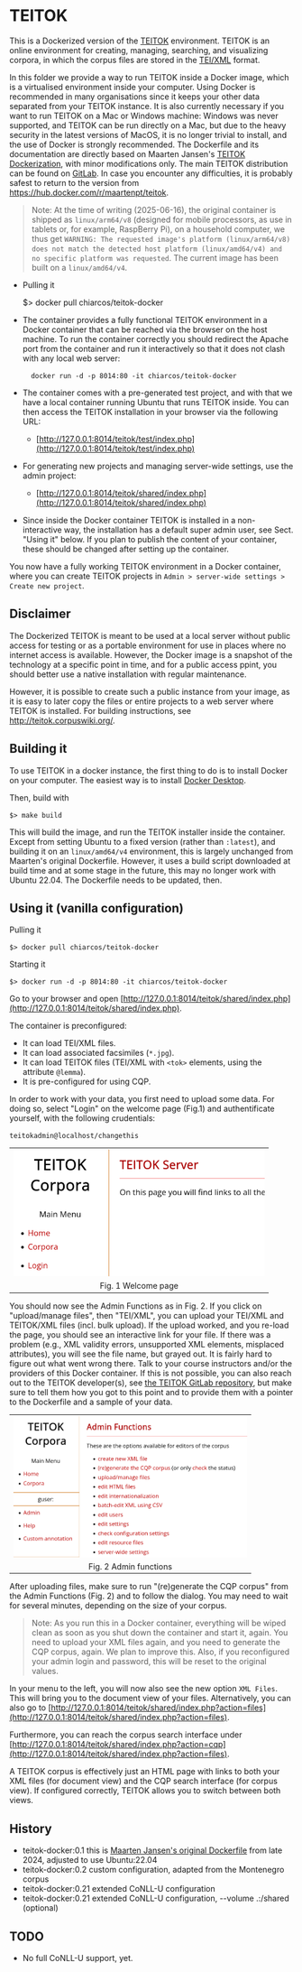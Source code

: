 # TEITOK

This is a Dockerized version of the [TEITOK](http://www.teitok.org/) environment. TEITOK is an online environment for creating, managing, searching, and visualizing corpora, in which the corpus files are stored in the [TEI/XML](https://tei-c.org/) format.  

In this folder we provide a way to run TEITOK inside a Docker image, which is a virtualised
environment inside your computer. Using Docker is recommended in many organisations since it keeps 
your other data separated from your TEITOK instance. It is also currently necessary if you
want to run TEITOK on a Mac or Windows machine: Windows was never supported, and 
TEITOK can be run directly on a Mac, but due to the heavy security in the latest
versions of MacOS, it is no longer trivial to install, and the use of Docker is strongly 
recommended. The Dockerfile and its documentation are directly based on Maarten Jansen's [TEITOK Dockerization](https://hub.docker.com/r/maartenpt/teitok), with minor modifications only. The main TEITOK distribution can be found on [GitLab](https://gitlab.com/maartenes/TEITOK/). In case you encounter any difficulties, it is probably safest to return to the version from https://hub.docker.com/r/maartenpt/teitok.

> Note: At the time of writing (2025-06-16), the original container is shipped as `linux/arm64/v8` (designed for mobile processors, as use in tablets or, for example, RaspBerry Pi), on a household computer, we thus get `WARNING: The requested image's platform (linux/arm64/v8) does not match the detected host platform (linux/amd64/v4) and no specific platform was requested`. The current image has been built on a `linux/amd64/v4`.

- Pulling it

	$> docker pull chiarcos/teitok-docker

- The container provides a fully functional TEITOK environment in a Docker container that can be reached via the browser on the host machine. To run the container correctly you should redirect the Apache port from the container and run it interactively so that it
does not clash with any local web server:

		docker run -d -p 8014:80 -it chiarcos/teitok-docker

- The container comes with a pre-generated test project, and with that we have a local container running Ubuntu that runs TEITOK inside. You can then access the TEITOK installation in your browser via the following URL:

	- [http://127.0.0.1:8014/teitok/test/index.php](http://127.0.0.1:8014/teitok/test/index.php)

- For generating new projects and managing server-wide settings, use the admin project:

	- [http://127.0.0.1:8014/teitok/shared/index.php](http://127.0.0.1:8014/teitok/shared/index.php)

- Since inside the Docker container TEITOK is installed in a non-interactive way, the installation has a default super admin user, see Sect. "Using it" below. If you plan to publish the content of your container, these should be changed after setting up the container.

You now have a fully working TEITOK environment in a Docker container, where you can create TEITOK projects in `Admin > server-wide settings > Create new project`.

## Disclaimer

The Dockerized TEITOK is meant to be used at a local server without public access for testing or as a portable environment for use in places where no internet access is available. However, the Docker image is a snapshot of the technology at a specific point in time, and for a public access ppint, you should better use a native installation with regular maintenance.

However, it is possible to create such a public instance from your image, as it is easy to later copy the files or entire projects to a web server where TEITOK is installed. For building instructions, see http://teitok.corpuswiki.org/.

## Building it

To use TEITOK in a docker instance, the first thing to do is to install Docker on your computer. The easiest way is to install [Docker Desktop](https://docs.docker.com/desktop/). 

Then, build with

	$> make build

This will build the image, and run the TEITOK installer inside the container. Except from setting Ubuntu to a fixed version (rather than `:latest`), and building it on an `linux/amd64/v4` environment, this is largely unchanged from Maarten's original Dockerfile. However, it uses a build script downloaded at build time and at some stage in the future, this may no longer work with Ubuntu 22.04. The Dockerfile needs to be updated, then.

## Using it (vanilla configuration)

Pulling it

	$> docker pull chiarcos/teitok-docker

Starting it

	$> docker run -d -p 8014:80 -it chiarcos/teitok-docker

Go to your browser and open [http://127.0.0.1:8014/teitok/shared/index.php](http://127.0.0.1:8014/teitok/shared/index.php).

The container is preconfigured:
- It can load TEI/XML files.
- It can load associated facsimiles (`*.jpg`). 
- It can load TEITOK files (TEI/XML with `<tok>` elements, using the attribute `@lemma`).
- It is pre-configured for using CQP.

In order to work with your data, you first need to upload some data. For doing so, select "Login" on the welcome page (Fig.1) and authentificate yourself, with the following crudentials:

	teitokadmin@localhost/changethis

<table style="text-align: center;">
	<tr>
		<td>
			<img src="img/login-page.png" height="225"/>
		</td>
	</tr>
	<tr><td>Fig. 1 Welcome page</td>
	</tr>
</table>

You should now see the Admin Functions as in Fig. 2. If you click on "upload/manage files", then "TEI/XML", you can upload your TEI/XML and TEITOK/XML files (incl. bulk upload). If the upload worked, and you re-load the page, you should see an interactive link for your file. If there was a problem (e.g., XML validity errors, unsupported XML elements, misplaced attributes), you will see the file name, but grayed out. It is fairly hard to figure out what went wrong there. Talk to your course instructors and/or the providers of this Docker container. If this is not possible, you can also reach out to the TEITOK developer(s), see [the TEITOK GitLab repository](https://gitlab.com/maartenes/TEITOK/), but make sure to tell them how you got to this point and to provide them with a pointer to the Dockerfile and a sample of your data.

<table style="text-align: center;">
	<tr>
		<td>
			<img src="img/admin-functions.png" height="250"/>
		</td>
	</tr>
	<tr><td>Fig. 2 Admin functions</td>
	</tr>
</table>

After uploading files, make sure to run "(re)generate the CQP corpus" from the Admin Functions (Fig. 2) and to follow the dialog. You may need to wait for several minutes, depending on the size of your corpus. 

> Note: As you run this in a Docker container, everything will be wiped clean as soon as you shut down the container and start it, again. You need to upload your XML files again, and you need to generate the CQP corpus, again. We plan to improve this. Also, if you reconfigured your admin login and password, this will be reset to the original values.

In your menu to the left, you will now also see the new option `XML Files`. This will bring you to the document view of your files. Alternatively, you can also go to [http://127.0.0.1:8014/teitok/shared/index.php?action=files](http://127.0.0.1:8014/teitok/shared/index.php?action=files).

Furthermore, you can reach the corpus search interface under [http://127.0.0.1:8014/teitok/shared/index.php?action=cqp](http://127.0.0.1:8014/teitok/shared/index.php?action=files).

A TEITOK corpus is effectively just an HTML page with links to both your XML files (for document view) and the CQP search interface (for corpus view). If configured correctly, TEITOK allows you to switch between both views.

## History

- teitok-docker:0.1 this is [Maarten Jansen's original Dockerfile](https://hub.docker.com/r/maartenpt/teitok) from late 2024, adjusted to use Ubuntu:22.04
- teitok-docker:0.2 custom configuration, adapted from the Montenegro corpus
- teitok-docker:0.21 extended CoNLL-U configuration
- teitok-docker:0.21 extended CoNLL-U configuration, --volume .:/shared (optional)

## TODO

- No full CoNLL-U support, yet.
